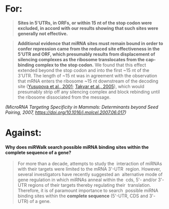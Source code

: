 # For:

>**Sites in 5'UTRs, in ORFs, or within 15 nt of the stop codon were excluded, in accord with our results showing that such sites were generally not effective.**

>**Additional evidence that miRNA sites must remain bound in order to confer repression came from the reduced site effectiveness in the 5'UTR and ORF, which presumably results from displacement of silencing complexes as the ribosome translocates from the cap-binding complex to the stop codon.** We found that this effect extended beyond the stop codon and into the first ~15 nt of the 3'UTR. The length of ~15 nt was in agreement with the observation that mRNA enters the ribosome ~15 nt downstream of the decoding site ([Yusupova et al., 2001](https://www.ncbi.nlm.nih.gov/pmc/articles/PMC3800283/#R30); [Takyar et al., 2005](https://www.ncbi.nlm.nih.gov/pmc/articles/PMC3800283/#R27)), which would presumably strip off any silencing complex and block rebinding until the ribosome dissociated from the message.

*(MicroRNA Targeting Specificity in Mammals: Determinants beyond Seed Pairing, 2007, https://doi.org/10.1016/j.molcel.2007.06.017)*


# Against:

#### Why does miRWalk search possible miRNA binding sites within the complete sequence of a gene?

>For more than a decade, attempts to study the  interaction of miRNAs with their targets were limited to the mRNA 3'-UTR  region. However, several investigators have recently suggested an  alternative mode of gene regulation in which miRNAs anneal within the  cds, 5'- and/or 3'-UTR regions of their targets thereby regulating their  translation. Therefore, it is of paramount importance to search  possible miRNA binding sites within the **complete sequence** (5'-UTR, CDS and 3'-UTR) of a gene.




